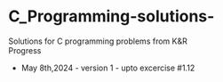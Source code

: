 # C_Programming-solutions-
Solutions for C programming problems from K&amp;R  
Progress  
- May 8th,2024 - version 1 - upto excercise #1.12
